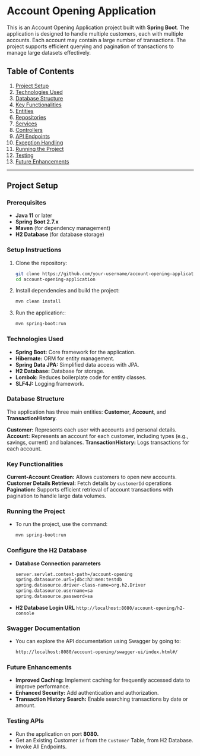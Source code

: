 # Account Opening Application

This is an Account Opening Application project built with **Spring Boot**. The application is designed to handle multiple customers, each with multiple accounts. Each account may contain a large number of transactions. The project supports efficient querying and pagination of transactions to manage large datasets effectively.

## Table of Contents
1. [Project Setup](#project-setup)
2. [Technologies Used](#technologies-used)
3. [Database Structure](#database-structure)
4. [Key Functionalities](#key-functionalities)
5. [Entities](#entities)
6. [Repositories](#repositories)
7. [Services](#services)
8. [Controllers](#controllers)
9. [API Endpoints](#api-endpoints)
10. [Exception Handling](#exception-handling)
11. [Running the Project](#running-the-project)
12. [Testing](#testing)
13. [Future Enhancements](#future-enhancements)

---

## Project Setup

### Prerequisites
- **Java 11** or later
- **Spring Boot 2.7.x**
- **Maven** (for dependency management)
- **H2 Database** (for database storage)

### Setup Instructions
1. Clone the repository:
   ```bash
   git clone https://github.com/your-username/account-opening-application.git
   cd account-opening-application

2. Install dependencies and build the project:
   ```bash
   mvn clean install

3. Run the application::
   ```bash
   mvn spring-boot:run


### Technologies Used
- **Spring Boot:** Core framework for the application.
- **Hibernate:** ORM for entity management.
- **Spring Data JPA:** Simplified data access with JPA.
- **H2 Database:** Database for storage.
- **Lombok:** Reduces boilerplate code for entity classes.
- **SLF4J:** Logging framework.

### Database Structure
The application has three main entities: **Customer**, **Account**, and **TransactionHistory**.

**Customer:** Represents each user with accounts and personal details.
**Account:** Represents an account for each customer, including types (e.g., savings, current) and balances.
**TransactionHistory:** Logs transactions for each account.

### Key Functionalities
**Current-Account Creation:** Allows customers to open new accounts.
**Customer Details Retrieval:** Fetch details by ``customerId`` operations
**Pagination:** Supports efficient retrieval of account transactions with pagination to handle large data volumes.

### Running the Project
- To run the project, use the command:
   ```bash
   mvn spring-boot:run

###  Configure the H2 Database
- **Database Connection parameters**
   ```bash
   server.servlet.context-path=/account-opening
   spring.datasource.url=jdbc:h2:mem:testdb
   spring.datasource.driver-class-name=org.h2.Driver
   spring.datasource.username=sa
   spring.datasource.password=sa
   
- **H2 Database Login URL**
   ``http://localhost:8080/account-opening/h2-console``

### Swagger Documentation
- You can explore the API documentation using Swagger by going to:
   ```bash
   http://localhost:8080/account-opening/swagger-ui/index.html#/

### Future Enhancements
- **Improved Caching:** Implement caching for frequently accessed data to improve performance.
- **Enhanced Security:** Add authentication and authorization.
- **Transaction History Search:** Enable searching transactions by date or amount.

### Testing APIs
- Run the application on port **8080.**
- Get an Existing Customer ``id`` from the ``Customer`` Table, from H2 Database.
- Invoke All Endpoints.
